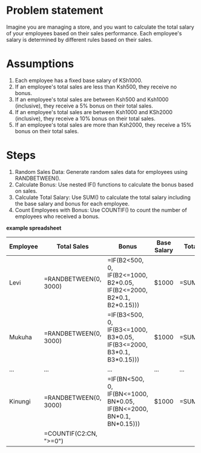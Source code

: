 # Problem statement
Imagine you are managing a store, and you want to calculate the total salary of your employees based on their sales performance. Each employee's salary is determined by different rules based on their sales.

# Assumptions
1. Each employee has a fixed base salary of KSh1000.
2. If an employee's total sales are less than Ksh500, they receive no bonus.
3. If an employee's total sales are between Ksh500 and Ksh1000 (inclusive), they receive a 5% bonus on their total sales.
4. If an employee's total sales are between Ksh1000 and KSh2000 (inclusive), they receive a 10% bonus on their total sales.
5. If an employee's total sales are more than Ksh2000, they receive a 15% bonus on their total sales.

# Steps
1. Random Sales Data: Generate random sales data for employees using RANDBETWEEN().
2. Calculate Bonus: Use nested IF() functions to calculate the bonus based on sales.
3. Calculate Total Salary: Use SUM() to calculate the total salary including the base salary and bonus for each employee.
4. Count Employees with Bonus: Use COUNTIF() to count the number of employees who received a bonus.

**example spreadsheet**

| Employee   | Total Sales                   | Bonus                                                      | Base Salary | Total Salary                |
|------------|--------------------------------|-------------------------------------------------------------|-------------|-----------------------------|
| Levi | =RANDBETWEEN(0, 3000)         | =IF(B2<500, 0, IF(B2<=1000, B2\*0.05, IF(B2<=2000, B2\*0.1, B2\*0.15))) | $1000       | =SUM(C2+D2)                 |
| Mukuha | =RANDBETWEEN(0, 3000)         | =IF(B3<500, 0, IF(B3<=1000, B3\*0.05, IF(B3<=2000, B3\*0.1, B3\*0.15))) | $1000       | =SUM(C3+D3)                 |
| ...        | ...                            | ...                                                         | ...         | ...                         |
| Kinungi | =RANDBETWEEN(0, 3000)         | =IF(BN<500, 0, IF(BN<=1000, BN\*0.05, IF(BN<=2000, BN\*0.1, BN\*0.15))) | $1000       | =SUM(CN+DN)                 |
|            | =COUNTIF(C2:CN, ">=0")         |                                                             |             |                             |
